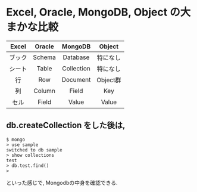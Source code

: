 # Excel, Oracle, MongoDB, Object の大まかな比較

| Excel | Oracle | MongoDB | Object |
|:---:|:---:|:---:|:---:|
| ブック | Schema | Database | 特になし |
| シート | Table | Collection | 特になし |
| 行 | Row | Document | Object群 |
| 列 | Column | Field | Key |
| セル | Field | Value | Value |

## db.createCollection をした後は,
```
$ mongo
> use sample
switched to db sample
> show collections
test
> db.test.find()
>
```
といった感じで, Mongodbの中身を確認できる.

